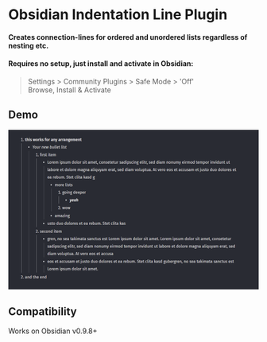 # Obsidian Indentation Line Plugin

#### Creates connection-lines for ordered and unordered lists regardless of nesting etc.

#### Requires no setup, just install and activate in Obsidian:
> Settings > Community Plugins > Safe Mode > 'Off'<br/>
> Browse, Install & Activate

## Demo
![image](117072649-114a0b00-ad31-11eb-85fe-125afbd4f0bf.png)

## Compatibility
Works on Obsidian v0.9.8+
